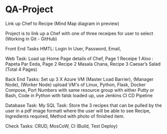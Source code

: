 # QA-Project
Link up Chef to Recipe (Mind Map diagram in preview)

Project is to link up a Chef with one of three  receipes for user to select (Working in Git - GitHub)

Front End Tasks HMTL: Login In User, Password, Email, 

Web Task: Load up Home Page details of Chef, Page 1 Receipe 1 Aloo : Papeta Par Eeda, Page 2 Recipe 2 Masala Chana, Recipe 3 Caesar’s Salad (Total 4 Pages)

Back End Tasks: Set up 3 X Azure VM (Master Load Barrier), (Manager Node), (Worker Node) upload VM's of Linux, Python, Flask, Docker Compose, Port Numbers with same resource group with either Putty or Bash, Code in Python with falsk loaded up, use Jenkins CI CD Pipeline

Database Task:  My SQL Task: Store the 3 recipes that can be pulled by the user in a pdf image formatt where the user will be able to see Recipe, Ingredients required, Method with photo of finished item.

Check Tasks: CRUD, MosCoW, CI (Build, Test Deploy)

